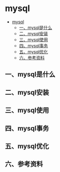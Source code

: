 # mysql

<!-- TOC -->

- [mysql](#mysql)
    - [一、mysql是什么](#一mysql是什么)
    - [二、mysql安装](#二mysql安装)
    - [三、mysql使用](#三mysql使用)
    - [四、mysql事务](#四mysql事务)
    - [五、mysql优化](#五mysql优化)
    - [六、参考资料](#六参考资料)

<!-- /TOC -->

## 一、mysql是什么

## 二、mysql安装

## 三、mysql使用

## 四、mysql事务

## 五、mysql优化

## 六、参考资料
